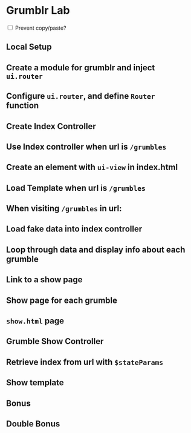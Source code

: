 ---
---

<link rel='stylesheet' type='text/css' href='http://wdidc.org/~jesse/css/github-markdown.css'>
<style>
  .markdown-body{
    padding:1em;
  }
  section {
    display:none;
  }
  :target + section{
    display:block;
  }
</style>
<script>
  document.addEventListener("DOMContentLoaded", function(){
    var hTags = document.querySelectorAll("h1,h2");
    [].forEach.call(hTags, function(hTag){
      var link  = document.createElement("A");
      link.href = "#" + hTag.id;
      link.classList.add("nav");
      link.textContent  = (hTag.textContent);
      hTag.innerHTML    = link.outerHTML;
    });
    var copy = document.querySelector("[type='checkbox']")
    document.body.addEventListener("copy", function(e){
      if(copy.checked) e.preventDefault()
    })
  });
</script>

<div markdown='1' class='markdown-body'>

# Grumblr Lab

<label>
<input type='checkbox' name='prevent-copy'>
  Prevent copy/paste?
</label>


## Local Setup

<section markdown="1">
To start, let's fork the `grumblr_angular` [repo](https://github.com/ga-wdi-exercises/grumblr_angular), then clone down locally

We can get today's **starter** code by checking out a new branch:

```
$ git checkout -b ui-router
```

Let's start our server locally:

```
$ hs
```
Now if you go to `localhost:8080` you should see your app.

#### Open the file in Atom and your browser

You should see the word Grumblr.

</section>

## Create a module for grumblr and inject `ui.router`

<section markdown="1">

```js
// app.js
angular.module("grumblr", ["ui.router"])
```

Add `ng-app` to index.html

```html
<!-- index.html -->
<body ng-app='grumblr'>
```

</section>

## Configure `ui.router`, and define `Router` function

<section markdown="1">

- Configure the module you just created, by adding a function that will serve as your `Router` function
  - Make sure to inject `$stateProvider`, and pass it in as an argument to your function

```js
// app.js
angular.module("grumblr", ["ui.router"])
.config(["$stateProvider", Router])

function Router($stateProvider){
  console.log("working")
}
```

Refreshing the page should show "working" in the console.

</section>

## Create Index Controller

<section markdown="1">

We're just going to make one controller for now: the `index` controller.

In `app.js`, let's add the following code:

```js
.controller("GrumbleIndexController", [
  GrumbleIndexControllerFunction
]);

function GrumbleIndexControllerFunction(){
  console.log("I'm in the controller!");
}
```

</section>


## Use Index controller when url is `/grumbles`

<section markdown="1">

```js
// app.js

function Router($stateProvider){
  $stateProvider
  .state("grumbleIndex", {
    url: "/grumbles",
    controller: "GrumbleIndexController",
    controllerAs: "vm"
  });
}
```


</section>

## Create an element with `ui-view` in index.html

<section markdown="1">

```html
<!-- ./index.html -->
<div ui-view></div>
```
Visit: http://localhost:8080/#/grumbles

You should see "I'm in the controller!" in the console.

</section>

## Load Template when url is `/grumbles`

<section markdown="1">

We can have Angular load and insert whole HTML files for us -- just like with *partials* in Rails.

Let's create a folder in which we can put some partials:

```
$ mkdir js/ng-views
$ touch js/ng-views/index.html
```

Let's put a piece of HTML into that `index.html`, just so we know it's working:

```html
<h2>I'm the Grumbles index!</h2>
```

```js
function RouterFunction($stateProvider){
  $stateProvider
  .state("grumbleIndex", {
    url: "/grumbles",
    controller: "GrumbleIndexController",
    controllerAs: "vm",
    templateUrl: "js/ng-views/index.html"
  });
}
```

</section>

## When visiting `/grumbles` in url:

<section markdown="1">

- You should see "I'm in the controller" logged to the console.
- You should see "I'm the grumbles index" in the browser

Things to check:

- Are there any errors in the console?

</section>

## Load fake data into index controller

<section markdown="1">

Before `<script src="js/app.js">`, let's add this:

```html
<script>
  var grumbles = [
    {
      title: "I am Grumble One"
    },
    {
      title: "I'm another Grumble"
    }
  ]
</script>
<script src="js/app.js"></script>
```

We can access this global variable in all the other files. Set `this.grumbles` equal to that variable in our controller:

```diff
function GrumbleIndexControllerFunction(){
+  this.grumbles = grumbles;
}
```

</section>

## Loop through data and display info about each grumble

<section markdown="1">

```html
<!-- js/ng-views/index.html -->
<div data-ng-repeat="grumble in vm.grumbles">
  <p>{% raw %}{{grumble.title}}{% endraw %}</p>
</div>
```

You should see each of the grumbles when you refresh the page.

</section>

## Link to a show page

<section markdown="1">

Using `ui-sref`

Before we make the show pages themselves, we're going to create some links to them.

The problem is, these grumbles don't actually have IDs -- they're just items in an array.

Inside `ng-repeat`, you automatically have access to a variable called [`$index`](https://docs.angularjs.org/api/ng/directive/ngRepeat). This refers to the index of the current item in the thing being repeated.

```html
<h2>I'm the Grumbles index!</h2>
<div data-ng-repeat="grumble in vm.grumbles">
  <p><a data-ui-sref="grumbleShow({id: $index})">{% raw %}{{grumble.title}}{% endraw %}</a></p>
</div>
```

**We just invented `grumbleShow`** - define the state in the next section.

</section>

## Show page for each grumble

<section markdown="1">

In our application we want to be able to view info about one `grumble`, so let's add a another state for our `show` page.

To do this, we can chain an additional `.state` onto the earlier one:

```js
function Router($stateProvider){
  $stateProvider
  .state("grumbleIndex", {
    url: "/grumbles",
    controller: "GrumbleIndexController",
    controllerAs: "vm",
    templateUrl: "js/ng-views/index.html"
  })
  .state("grumbleShow", {
    url: "/grumbles/:id",
    controller: "GrumbleShowController",
    controllerAs: "vm",
    templateUrl: "js/ng-views/show.html"
  });
}
```

</section>

##  `show.html` page

<section markdown="1">

```
$ touch js/ng-views/show.html
```

```html
<!-- js/ng-views/show.html -->
The show page
```

</section>


## Grumble Show Controller

<section markdown="1">

#### Set up

To start the show controller, We're just going to copy the index controller. We'll change `index` to `show`, and change `this.grumbles` to `this.grumble` since we're just showing one:

```js
angular
.module("grumblr")
.controller("GrumbleShowController", [
  GrumbleShowControllerFunction
]);

function GrumbleShowControllerFunction(){
  this.grumble = {}
}
```

We'll update the router accordingly to reference the new controller:

```js
.state("grumbleShow", {
  url: "/grumbles/:id",
  templateUrl: "js/ng-views/show.html",
  controller: "GrumbleShowController",
  controllerAs: "vm"
});
```

</section>

## Retrieve index from url with `$stateParams`

<section markdown="1">

Now we need a way of getting the ID from the URL. Angular makes this possible with a module called `$stateParams`, included with `ui.router`. We'll inject it into the controller the same way we injected into the router, and add a `console.log` so we can see what's in `$stateParams`:

```js
.controller("GrumbleShowController", [
  "$stateParams",
  GrumbleShowControllerFunction
]);

function GrumbleShowControllerFunction($stateParams){
  console.log($stateParams);
  this.grumble = {}
}
```

You can see that it's a small object containing the URL parameters (or the URL's one parameter, in this case).

So, to get the index of the current grumble, you just need `$stateParams.id`:

```js
function GrumbleShowControllerFunction($stateParams){
  this.grumble = grumbles[$stateParams.id];
}
```
</section>

## Show template

<section markdown="1">

```html
<!-- js/ng-views/show.html -->
<h2>{% raw %}{{vm.grumble.title}}{% endraw %}</h2>
```

You should see the grumble in the browser

[The solution code is available here.](https://github.com/ga-dc/grumblr_angular/tree/ui-router-solution)

</section>

## Bonus

<section markdown="1">

### You do: CRD Grumbles

This data won't persist since we're not hooked up to a database: refresh the page and it's gone.

But being able to CRD grumbles, even if they just exist until you next refresh the page, will be really useful in doing it for realzies later on!

Thanks to two-way data binding, an "update" button is unnecessary! The grumble is updated automatically as you type.

#### The Create State

1. Create a new state for creating a grumble
1. Create a new controller for creating a grumble
1. Link to the new state from the index state
1. Create a template containing a form for a new grumble
  - add `data-ng-model="GrumbleNewViewModel.newGrumble.title"`
  - add `data-ng-click="GrumbleNewViewModel.create()"`
1. on `ng-submit`
  - access grumble properties with `this.newGrumble` in the controller
  - push the new grumble into the global `grumbles` array
1. `$state.go` to the show view for the new grumble

#### Deleting a grumble

1. Add a link to delete a grumble
1. Add a method on the grumble show controller to remove that grumble from the array

</section>

## Double Bonus

<section markdown="1">

### $locationProvider

You've probably never seen an Angular app that has hashmarks in its URLs the way we have here. That's because they're ugly and Angular makes them super-easy to remove.

First, inject `$locationProvder` into your router. Then, add `$locationProvider.html5Mode(true)`. The result should be:

```js
// ...
  .config([
    "$stateProvider",
    "$locationProvider",
    RouterFunction
  ]);

  function RouterFunction($stateProvider, $locationProvider){
    $locationProvider.html5Mode(true);
// ...
```

If you refresh the page now and follow the error link, it'll tell you that `$location` needs a `<base>` tag.

> This is a standard but little-used HTML tag, the purpose of which is to say what URL all relative URLs should be based on.

Add this to your main `index.html`, right below the `<title>`:

```html
<base href="http://localhost:8080/" />
```

Go to `localhost:8080` and you should be able to click on URLs without seeing that hash.

### $locationProvider bugs

Note that if you actually type `localhost:8080/grumbles` into your browser's address bar it won't work.

That's because your `http-server` considers that to be a completely different route -- it doesn't know that you actually want `index.html`.

Remember that Angular is geared toward single-page apps. In the "real world", you'd probably have the server redirect every page to `index.html`.

This can cause some bugs due to browser caching. You can mitigate these bugs in Chrome by disabling caching when you have the console open. [This Gif has instructions.](http://i.imgur.com/p2TZixz.gifv)
</section>

</div>
